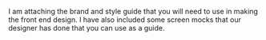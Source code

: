I am attaching the brand and style guide that you will need to use in making the front end design. I have also included some screen mocks that our designer has done that you can use as a guide.
